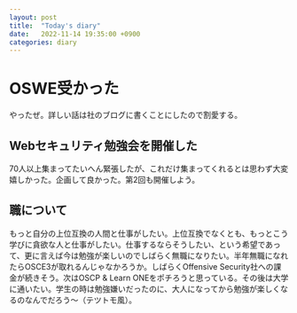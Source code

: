 ```yaml
---
layout: post
title:  "Today's diary"
date:   2022-11-14 19:35:00 +0900
categories: diary
---
```


# OSWE受かった
やったぜ。詳しい話は社のブログに書くことにしたので割愛する。

## Webセキュリティ勉強会を開催した
70人以上集まってたいへん緊張したが、これだけ集まってくれるとは思わず大変嬉しかった。企画して良かった。第2回も開催しよう。

## 職について
もっと自分の上位互換の人間と仕事がしたい。上位互換でなくとも、もっとこう学びに貪欲な人と仕事がしたい。仕事するならそうしたい、という希望であって、更に言えば今は勉強が楽しいのでしばらく無職になりたい。半年無職になれたらOSCE3が取れるんじゃなかろうか。しばらくOffensive Security社への課金が続きそう。次はOSCP & Learn ONEをポチろうと思っている。その後は大学に通いたい。学生の時は勉強嫌いだったのに、大人になってから勉強が楽しくなるのなんでだろう～（テツトモ風）。
